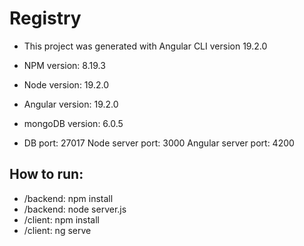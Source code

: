 # Registry

* This project was generated with Angular CLI version 19.2.0

* NPM version: 8.19.3

* Node version: 19.2.0

* Angular version: 19.2.0

* mongoDB version: 6.0.5

* DB port: 27017 Node server port: 3000 Angular server port: 4200

## How to run:
* /backend: npm install
* /backend: node server.js
* /client: npm install
* /client: ng serve
